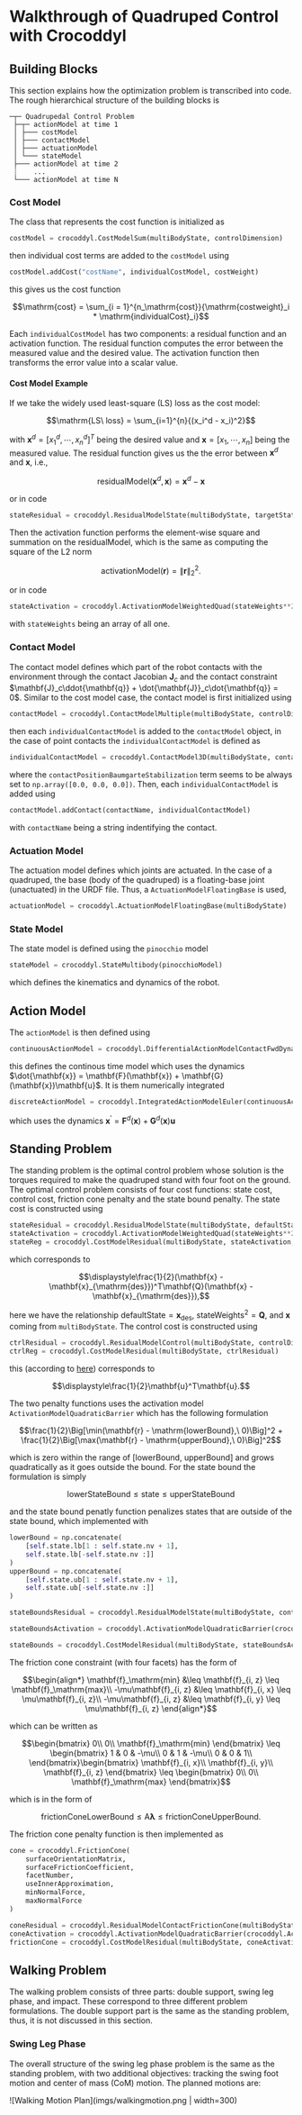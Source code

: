 # Walkthrough of Quadruped Control with Crocoddyl

## Building Blocks

This section explains how the optimization problem is transcribed into code. The rough hierarchical structure of the building blocks is

```text
─┬─ Quadrupedal Control Problem
 ├─┬─ actionModel at time 1
 │ ├─── costModel
 │ ├─── contactModel
 │ ├─── actuationModel
 │ └─── stateModel
 ├─── actionModel at time 2
 ┊    ...              
 └─── actionModel at time N
```

### Cost Model

The class that represents the cost function is initialized as

```python
costModel = crocoddyl.CostModelSum(multiBodyState, controlDimension)
```

then individual cost terms are added to the `costModel` using

```python
costModel.addCost("costName", individualCostModel, costWeight)
```

this gives us the cost function

$$\mathrm{cost} = \sum_{i = 1}^{n_\mathrm{cost}}{\mathrm{costweight}_i * \mathrm{individualCost}_i}$$

Each `individualCostModel` has two components: a residual function and an activation function. The residual function computes the error between the measured value and the desired value. The activation function then transforms the error value into a scalar value. 

#### Cost Model Example

If we take the widely used least-square (LS) loss as the cost model:

$$\mathrm{LS\ loss} = \sum_{i=1}^{n}{(x_i^d - x_i)^2}$$

with $\mathbf{x}^d = [x_1^d, \cdots, x_n^d]^T$ being the desired value and $\mathbf{x} = [x_1, \cdots, x_n]$ being the measured value. The residual function gives us the the error between $\mathbf{x}^d$ and $\mathbf{x}$, i.e.,

$$\mathrm{residualModel}(\mathbf{x}^d, \mathbf{x}) = \mathbf{x}^d - \mathbf{x}$$

or in code

```python
stateResidual = crocoddyl.ResidualModelState(multiBodyState, targetState, controlDimension)
```

Then the activation function performs the element-wise square and summation on the $\mathrm{residualModel}$, which is the same as computing the square of the L2 norm

$$\mathrm{activationModel}(\mathbf{r}) = \|\mathbf{r}\|_2^2.$$

or in code

```python
stateActivation = crocoddyl.ActivationModelWeightedQuad(stateWeights**2)
```

with `stateWeights` being an array of all one. 

### Contact Model

The contact model defines which part of the robot contacts with the environment through the contact Jacobian $\mathbf{J}_c$ and the contact constraint $\mathbf{J}_c\ddot{\mathbf{q}} + \dot{\mathbf{J}}_c\dot{\mathbf{q}} = 0$. Similar to the cost model case, the contact model is first initialized using

```python
contactModel = crocoddyl.ContactModelMultiple(multiBodyState, controlDimension)
```

then each `individualContactModel` is added to the `contactModel` object, in the case of point contacts the `individualContactModel` is defined as

```python
individualContactModel = crocoddyl.ContactModel3D(multiBodyState, contactFrameID, contactPositionBaumgarteStabilization, controlDimension, baumgarteStabilizationGains)
```

where the `contactPositionBaumgarteStabilization` term seems to be always set to `np.array([0.0, 0.0, 0.0])`. Then, each `individualContactModel` is added using 

```python
contactModel.addContact(contactName, individualContactModel)
```

with `contactName` being a string indentifying the contact.

### Actuation Model

The actuation model defines which joints are actuated. In the case of a quadruped, the base (body of the quadruped) is a floating-base joint (unactuated) in the URDF file. Thus, a `ActuationModelFloatingBase` is used,

```python
actuationModel = crocoddyl.ActuationModelFloatingBase(multiBodyState)
```

### State Model

The state model is defined using the `pinocchio` model

```python
stateModel = crocoddyl.StateMultibody(pinocchioModel)
```

which defines the kinematics and dynamics of the robot.

## Action Model

The `actionModel` is then defined using 

```python
continuousActionModel = crocoddyl.DifferentialActionModelContactFwdDynamics(stateModel, actuationModel, contactModel, costModel, JMinvJt_damping, enable_force)
```

this defines the continous time model which uses the dynamics $\dot{\mathbf{x}} = \mathbf{F}(\mathbf{x}) + \mathbf{G}(\mathbf{x})\mathbf{u}$. It is them numerically integrated

```python
discreteActionModel = crocoddyl.IntegratedActionModelEuler(continuousActionModel, timeStep)
```

which uses the dynamics $\mathbf{x}^\prime = \mathbf{F}^d(\mathbf{x}) + \mathbf{G}^d(\mathbf{x})\mathbf{u}$

## Standing Problem

The standing problem is the optimal control problem whose solution is the torques required to make the quadruped stand with four foot on the ground. The optimal control problem consists of four cost functions: state cost, control cost, friction cone penalty and the state bound penalty. The state cost is constructed using 

```python
stateResidual = crocoddyl.ResidualModelState(multiBodyState, defaultState, controlDimension)
stateActivation = crocoddyl.ActivationModelWeightedQuad(stateWeights**2)
stateReg = crocoddyl.CostModelResidual(multiBodyState, stateActivation, stateResidual)
```

which corresponds to 

$$\displaystyle\frac{1}{2}(\mathbf{x} - \mathbf{x}_{\mathrm{des}})^T\mathbf{Q}(\mathbf{x} - \mathbf{x}_{\mathrm{des}}),$$ 

here we have the relationship $\mathrm{defaultState} = \mathbf{x}_{\mathrm{des}}$, $\mathrm{stateWeights}^2 = \mathbf{Q}$, and $\mathbf{x}$ coming from `multiBodyState`. The control cost is constructed using

```python
ctrlResidual = crocoddyl.ResidualModelControl(multiBodyState, controlDimension)
ctrlReg = crocoddyl.CostModelResidual(multiBodyState, ctrlResidual)
```

this (according to [here](https://gepettoweb.laas.fr/doc/loco-3d/crocoddyl/master/doxygen-html/classcrocoddyl_1_1CostModelResidualTpl.html#:~:text=%E2%97%86-,CostModelResidualTpl,-()%20%5B2/2)) corresponds to 

$$\displaystyle\frac{1}{2}\mathbf{u}^T\mathbf{u}.$$

The two penalty functions uses the activation model `ActivationModelQuadraticBarrier` which has the following formulation

$$\frac{1}{2}\Big[\min(\mathbf{r} - \mathrm{lowerBound},\ 0)\Big]^2 + \frac{1}{2}\Big[\max(\mathbf{r} - \mathrm{upperBound},\ 0)\Big]^2$$

which is zero within the range of $[\mathrm{lowerBound},\ \mathrm{upperBound}]$ and grows quadratically as it goes outside the bound. For the state bound the formulation is simply

$$\mathrm{lowerStateBound} \leq \mathrm{state} \leq \mathrm{upperStateBound}$$

and the state bound penatly function penalizes states that are outside of the state bound, which implemented with

```python
lowerBound = np.concatenate(
    [self.state.lb[1 : self.state.nv + 1], 
    self.state.lb[-self.state.nv :]]
)
upperBound = np.concatenate(
    [self.state.ub[1 : self.state.nv + 1], 
    self.state.ub[-self.state.nv :]]
)

stateBoundsResidual = crocoddyl.ResidualModelState(multiBodyState, controlDimension)

stateBoundsActivation = crocoddyl.ActivationModelQuadraticBarrier(crocoddyl.ActivationBounds(lowerBound, upperBound))

stateBounds = crocoddyl.CostModelResidual(multiBodyState, stateBoundsActivation, stateBoundsResidual)
```

The friction cone constraint (with four facets) has the form of

$$\begin{align*}
\mathbf{f}_\mathrm{min} &\leq \mathbf{f}_{i, z} \leq \mathbf{f}_\mathrm{max}\\
-\mu\mathbf{f}_{i, z} &\leq \mathbf{f}_{i, x} \leq \mu\mathbf{f}_{i, z}\\
-\mu\mathbf{f}_{i, z} &\leq \mathbf{f}_{i, y} \leq \mu\mathbf{f}_{i, z}
\end{align*}$$

which can be written as

$$\begin{bmatrix}
    0\\
    0\\
    \mathbf{f}_\mathrm{min}
\end{bmatrix} \leq \begin{bmatrix}
    1 & 0 & -\mu\\
    0 & 1 & -\mu\\
    0 & 0 & 1\\
\end{bmatrix}\begin{bmatrix}
    \mathbf{f}_{i, x}\\
    \mathbf{f}_{i, y}\\
    \mathbf{f}_{i, z}
\end{bmatrix} \leq \begin{bmatrix}
    0\\
    0\\
    \mathbf{f}_\mathrm{max}
\end{bmatrix}$$

which is in the form of

$$\mathrm{frictionConeLowerBound} \leq \mathrm{A}\boldsymbol{\lambda} \leq \mathrm{frictionConeUpperBound}.$$

The friction cone penalty function is then implemented as

```python
cone = crocoddyl.FrictionCone(
    surfaceOrientationMatrix, 
    surfaceFrictionCoefficient, 
    facetNumber, 
    useInnerApproximation, 
    minNormalForce, 
    maxNormalForce
)

coneResidual = crocoddyl.ResidualModelContactFrictionCone(multiBodyState, contactFrameId, cone, controlDimension)
coneActivation = crocoddyl.ActivationModelQuadraticBarrier(crocoddyl.ActivationBounds(cone.lb, cone.ub))
frictionCone = crocoddyl.CostModelResidual(multiBodyState, coneActivation, coneResidual)
```

## Walking Problem

The walking problem consists of three parts: double support, swing leg phase, and impact. These correspond to three different problem formulations. The double support part is the same as the standing problem, thus, it is not discussed in this section. 

### Swing Leg Phase

The overall structure of the swing leg phase problem is the same as the standing problem, with two additional objectives: tracking the swing foot motion and center of mass (CoM) motion. The planned motions are:

![Walking Motion Plan](imgs/walkingmotion.png | width=300)

